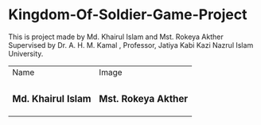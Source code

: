 # Kingdom-Of-Soldier-Game-Project
This is project made by
Md. Khairul Islam and Mst. Rokeya Akther 
Supervised by Dr. A. H. M. Kamal , Professor, Jatiya Kabi Kazi Nazrul Islam University.
<table>
  <tr>
    <td>Name</td>
    <td>Image</td>
  </tr>
  <tr>
    <td><h3>Md. Khairul Islam</h3></td>
    <td><h3>Mst. Rokeya Akther</h3></td>
  </tr>
</table>
